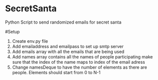 # SecretSanta
Python Script to send randomized emails for secret santa

#Setup
1. Create env.py file
2. Add emailaddress and emailpass to set up smtp server
3. Add emails array with all the emails that are being used
4. Add names array contains all the names of people participating make sure that the index of the name maps to index of the email adress 
5. Change namesDeque to have the number of elements as there are people. Elements should start from 0 to N-1


